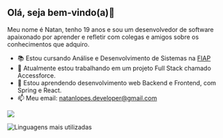 ## Olá, seja bem-vindo(a)👋

  Meu nome é Natan, tenho 19 anos e sou um desenvolvedor de software apaixonado por aprender e refletir com colegas e amigos sobre os conhecimentos que adquiro. 

- 📚 Estou cursando Análise e Desenvolvimento de Sistemas na <a href="https://www.fiap.com.br/">FIAP</a>
- 🔭 Atualmente estou trabalhando em um projeto Full Stack chamado Accessforce.
- 🌱 Estou aprendendo desenvolvimento web Backend e Frontend, com Spring e React.
- 📫 Meu email: natanlopes.developer@gmail.com 

<div>
  <img heigth="180em" src="https://github-readme-stats.vercel.app/api?username=natanjrl&hide=contribs&theme=tokyonight&show_icons=true">
    
  </img> 

  ![Linguagens mais utilizadas](https://github-readme-stats.vercel.app/api/top-langs/?username=natanjrl&size_weight=0.5&count_weight=0.5&theme=tokyonight)

  
</div>


